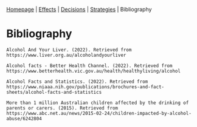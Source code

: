 <!--
Tab 5: Bibliography (APA referencing)
-->

[Homepage](/..) | [Effects](2_Effects.md) | [Decisions](3_Decisions.md) | [Strategies](4_Strategies.md) | Bibliography

# Bibliography

```
Alcohol And Your Liver. (2022). Retrieved from https://www.liver.org.au/alcoholandyourliver

Alcohol facts - Better Health Channel. (2022). Retrieved from https://www.betterhealth.vic.gov.au/health/healthyliving/alcohol

Alcohol Facts and Statistics. (2022). Retrieved from https://www.niaaa.nih.gov/publications/brochures-and-fact-sheets/alcohol-facts-and-statistics

More than 1 million Australian children affected by the drinking of parents or carers. (2015). Retrieved from https://www.abc.net.au/news/2015-02-24/children-impacted-by-alcohol-abuse/6242804
```
